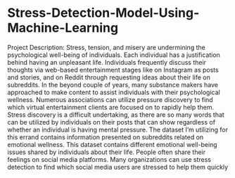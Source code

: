 # Stress-Detection-Model-Using-Machine-Learning
Project Description: 
Stress, tension, and misery are undermining the psychological well-being of individuals. Each 
individual has a justification behind having an unpleasant life. Individuals frequently discuss 
their thoughts via web-based entertainment stages like on Instagram as posts and stories, 
and on Reddit through requesting ideas about their life on subreddits. In the beyond couple 
of years, many substance makers have approached to make content to assist individuals with 
their psychological wellness. Numerous associations can utilize pressure discovery to find 
which virtual entertainment clients are focused on to rapidly help them. 
Stress discovery is a difficult undertaking, as there are so many words that can be utilized by 
individuals on their posts that can show regardless of whether an individual is having mental 
pressure. 
The dataset I’m utilizing for this errand contains information presented on subreddits related 
on emotional wellness. This dataset contains different emotional well-being issues shared by 
individuals about their life.
People often share their feelings on social media platforms. Many organizations can use 
stress detection to find which social media users are stressed to help them quickly
